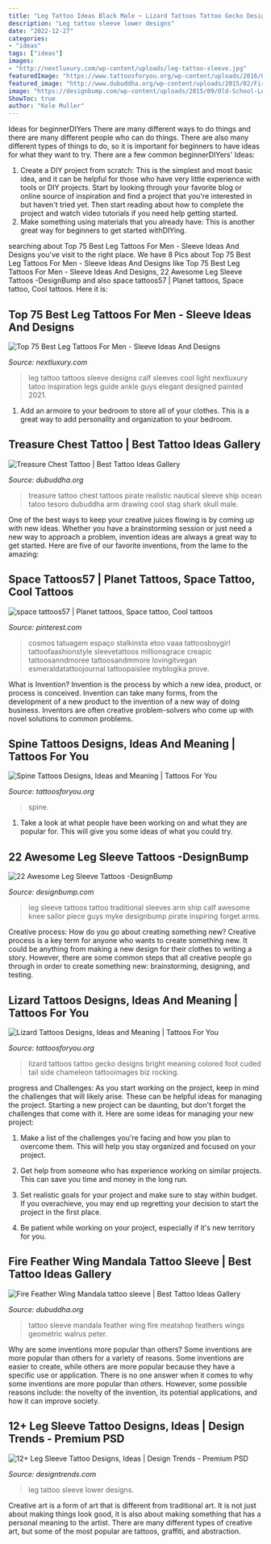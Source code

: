 ```yaml
---
title: "Leg Tattoo Ideas Black Male ~ Lizard Tattoos Tattoo Gecko Designs Bright Meaning Colored Foot Cuded Tail Side Chameleon Tattooimages Biz Rocking"
description: "Leg tattoo sleeve lower designs"
date: "2022-12-27"
categories:
- "ideas"
tags: ["ideas"]
images:
- "http://nextluxury.com/wp-content/uploads/leg-tattoo-sleeve.jpg"
featuredImage: "https://www.tattoosforyou.org/wp-content/uploads/2016/03/Lizard-Tattoos-Pictures.jpg"
featured_image: "http://www.dubuddha.org/wp-content/uploads/2015/02/Fire-Feather-Wing-Mandala-tattoo-sleeve.jpg"
image: "https://designbump.com/wp-content/uploads/2015/09/Old-School-Leg-Sleeve-artist-unknown.jpg"
ShowToc: true
author: "Kole Muller"
---
```



Ideas for beginnerDIYers
There are many different ways to do things and there are many different people who can do things. There are also many different types of things to do, so it is important for beginners to have ideas for what they want to try. There are a few common beginnerDIYers' Ideas: 
1. Create a DIY project from scratch: This is the simplest and most basic idea, and it can be helpful for those who have very little experience with tools or DIY projects. Start by looking through your favorite blog or online source of inspiration and find a project that you're interested in but haven't tried yet. Then start reading about how to complete the project and watch video tutorials if you need help getting started. 
2. Make something using materials that you already have: This is another great way for beginners to get started withDIYing.

	

		
searching about Top 75 Best Leg Tattoos For Men - Sleeve Ideas And Designs you've visit to the right place. We have 8 Pics about Top 75 Best Leg Tattoos For Men - Sleeve Ideas And Designs like Top 75 Best Leg Tattoos For Men - Sleeve Ideas And Designs, 22 Awesome Leg Sleeve Tattoos -DesignBump and also space tattoos57 | Planet tattoos, Space tattoo, Cool tattoos. Here it is:
		
    
## Top 75 Best Leg Tattoos For Men - Sleeve Ideas And Designs

<img loading=lazy src="http://nextluxury.com/wp-content/uploads/leg-tattoo-sleeve.jpg" onerror="this.onerror=null;this.src='https://tse2.mm.bing.net/th?id=OIP.pJwLonAG-aWnot5eP1J3HwHaLW&amp;pid=15.1';" alt="Top 75 Best Leg Tattoos For Men - Sleeve Ideas And Designs">

_Source: nextluxury.com_

>leg tattoo tattoos sleeve designs calf sleeves cool light nextluxury tatoo inspiration legs guide ankle guys elegant designed painted 2021. 

	

1. Add an armoire to your bedroom to store all of your clothes. This is a great way to add personality and organization to your bedroom.

    
## Treasure Chest Tattoo | Best Tattoo Ideas Gallery

<img loading=lazy src="http://www.dubuddha.org/wp-content/uploads/2015/07/Treasure-Chest-Tattoo-by-Heath-Nock.jpg" onerror="this.onerror=null;this.src='https://tse1.mm.bing.net/th?id=OIP.SMmFtbo9zRWTMgXGBSE8owHaHa&amp;pid=15.1';" alt="Treasure Chest Tattoo | Best Tattoo Ideas Gallery">

_Source: dubuddha.org_

>treasure tattoo chest tattoos pirate realistic nautical sleeve ship ocean tatoo tesoro dubuddha arm drawing cool stag shark skull male. 

	

One of the best ways to keep your creative juices flowing is by coming up with new ideas. Whether you have a brainstorming session or just need a new way to approach a problem, invention ideas are always a great way to get started. Here are five of our favorite inventions, from the lame to the amazing: 

    
## Space Tattoos57 | Planet Tattoos, Space Tattoo, Cool Tattoos

<img loading=lazy src="https://i.pinimg.com/736x/3b/82/0a/3b820ab33f4880716735315e9adcd680.jpg" onerror="this.onerror=null;this.src='https://tse2.mm.bing.net/th?id=OIP.q6DCkjYdJAKgWaQdhsUl5wHaJQ&amp;pid=15.1';" alt="space tattoos57 | Planet tattoos, Space tattoo, Cool tattoos">

_Source: pinterest.com_

>cosmos tatuagem espaço stalkinsta etoo vaaa tattoosboygirl tattoofaashionstyle sleevetattoos millionsgrace creapic tattoosanndmoree tattoosandmmore lovingitvegan esmeraldatattoojournal tattoopaislee myblogika prove. 

	

What is Invention?
Invention is the process by which a new idea, product, or process is conceived. Invention can take many forms, from the development of a new product to the invention of a new way of doing business. Inventors are often creative problem-solvers who come up with novel solutions to common problems.

    
## Spine Tattoos Designs, Ideas And Meaning | Tattoos For You

<img loading=lazy src="https://www.tattoosforyou.org/wp-content/uploads/2016/05/Spine-Tattoos-for-Men.jpg" onerror="this.onerror=null;this.src='https://tse4.mm.bing.net/th?id=OIP.IK6J3dJHJ2Yc1sJljR7mAgHaJ3&amp;pid=15.1';" alt="Spine Tattoos Designs, Ideas and Meaning | Tattoos For You">

_Source: tattoosforyou.org_

>spine. 

	

1. Take a look at what people have been working on and what they are popular for. This will give you some ideas of what you could try. 

    
## 22 Awesome Leg Sleeve Tattoos -DesignBump

<img loading=lazy src="https://designbump.com/wp-content/uploads/2015/09/Old-School-Leg-Sleeve-artist-unknown.jpg" onerror="this.onerror=null;this.src='https://tse1.mm.bing.net/th?id=OIP.OXHedrG7tFA8SxfsX95r2AHaHa&amp;pid=15.1';" alt="22 Awesome Leg Sleeve Tattoos -DesignBump">

_Source: designbump.com_

>leg sleeve tattoos tattoo traditional sleeves arm ship calf awesome knee sailor piece guys myke designbump pirate inspiring forget arms. 

	

Creative process: How do you go about creating something new?
Creative process is a key term for anyone who wants to create something new. It could be anything from making a new design for their clothes to writing a story. However, there are some common steps that all creative people go through in order to create something new: brainstorming, designing, and testing.

    
## Lizard Tattoos Designs, Ideas And Meaning | Tattoos For You

<img loading=lazy src="https://www.tattoosforyou.org/wp-content/uploads/2016/03/Lizard-Tattoos-Pictures.jpg" onerror="this.onerror=null;this.src='https://tse2.mm.bing.net/th?id=OIP.yV0M1zKx6udrkW9RZ8gMUwHaLE&amp;pid=15.1';" alt="Lizard Tattoos Designs, Ideas and Meaning | Tattoos For You">

_Source: tattoosforyou.org_

>lizard tattoos tattoo gecko designs bright meaning colored foot cuded tail side chameleon tattooimages biz rocking. 

	

progress and Challenges: As you start working on the project, keep in mind the challenges that will likely arise. These can be helpful ideas for managing the project.
Starting a new project can be daunting, but don't forget the challenges that come with it. Here are some ideas for managing your new project:
1. Make a list of the challenges you're facing and how you plan to overcome them. This will help you stay organized and focused on your project.

2. Get help from someone who has experience working on similar projects. This can save you time and money in the long run.

3. Set realistic goals for your project and make sure to stay within budget. If you overachieve, you may end up regretting your decision to start the project in the first place.

4. Be patient while working on your project, especially if it's new territory for you.

    
## Fire Feather Wing Mandala Tattoo Sleeve | Best Tattoo Ideas Gallery

<img loading=lazy src="http://www.dubuddha.org/wp-content/uploads/2015/02/Fire-Feather-Wing-Mandala-tattoo-sleeve.jpg" onerror="this.onerror=null;this.src='https://tse3.mm.bing.net/th?id=OIP.2cEPkPWAmcQs55j_2DMtegAAAA&amp;pid=15.1';" alt="Fire Feather Wing Mandala tattoo sleeve | Best Tattoo Ideas Gallery">

_Source: dubuddha.org_

>tattoo sleeve mandala feather wing fire meatshop feathers wings geometric walrus peter. 

	

Why are some inventions more popular than others?
Some inventions are more popular than others for a variety of reasons. Some inventions are easier to create, while others are more popular because they have a specific use or application. There is no one answer when it comes to why some inventions are more popular than others. However, some possible reasons include: the novelty of the invention, its potential applications, and how it can improve society.

    
## 12+ Leg Sleeve Tattoo Designs, Ideas | Design Trends - Premium PSD

<img loading=lazy src="https://images.designtrends.com/wp-content/uploads/2016/03/05055027/Nice-Look-Leg-Sleeve-Tattoo.jpg" onerror="this.onerror=null;this.src='https://tse4.mm.bing.net/th?id=OIP.-zH6v7GQUOkxz_5-k2JejwHaHa&amp;pid=15.1';" alt="12+ Leg Sleeve Tattoo Designs, Ideas | Design Trends - Premium PSD">

_Source: designtrends.com_

>leg tattoo sleeve lower designs. 

	

Creative art is a form of art that is different from traditional art. It is not just about making things look good, it is also about making something that has a personal meaning to the artist. There are many different types of creative art, but some of the most popular are tattoos, graffiti, and abstraction.

